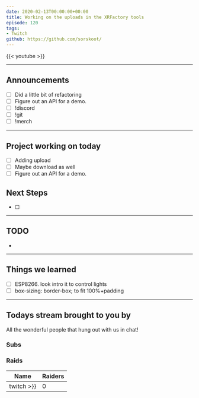 ```yaml
---
date: 2020-02-13T00:00:00+00:00
title: Working on the uploads in the XRFactory tools
episode: 120
tags:
- Twitch
github: https://github.com/sorskoot/
---
```


{{< youtube  >}}

<!--more-->

---

## Announcements

- [ ] Did a little bit of refactoring
- [ ] Figure out an API for a demo.
- [ ] !discord
- [ ] !git
- [ ] !merch

---

## Project working on today

- [ ] Adding upload
- [ ] Maybe download as well
- [ ] Figure out an API for a demo.

## Next Steps

- [ ] 

---

## TODO

-

---

## Things we learned

- [ ] ESP8266. look intro it to control lights
- [ ] box-sizing: border-box; to fit 100%+padding

---

## Todays stream brought to you by

All the wonderful people that hung out with us in chat!

### Subs


### Raids

| Name | Raiders |
| --- | --- |
|  twitch  >}} | 0 |
